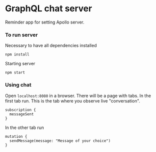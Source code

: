 # GraphQL chat server

Reminder app for setting Apollo server.

### To run server
Necessary to have all dependencies installed
```
npm install
```

Starting server
```
npm start
```

### Using chat
Open `localhost:8080` in a browser. There will be a page with tabs.
In the first tab run. This is the tab where you observe live "conversation".
```
subscription {
  messageSent
}
```

In the other tab run
```
mutation {
  sendMessage(message: "Message of your choice")
}
```
